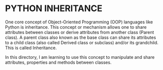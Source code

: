 # PYTHON INHERITANCE


One core concept of Object-Oriented Programming (OOP) languages like Python
is inheritance. This concept or mechanism allows one to share attributes
between classes or derive attributes from another class (Parent class). A parent class also known as the base class can share its attributes to a child class (also called Derived class or subclass) and/or its grandchild. This is called Inheritance.

In this directory, I am learning to use this concept to manipulate and share attributes, properties and methods between classes.

